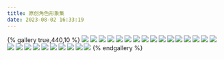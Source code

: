 ```yaml
---
title: 原创角色形象集
date: 2023-08-02 16:33:19
---
```

{% gallery true,440,10 %}
![](/images/oc/止血誓约.png)
![](/images/oc/阴郁的街头澪希.png)
![](/images/oc/小花澪希.png)
![](/images/oc/想起害羞事情的澪希.png)
![](/images/oc/为御守约的蝶羽千印.png)
![](/images/oc/生日礼物澪希.png)
![](/images/oc/青春自信的神诗.png)
![](/images/oc/翘脚趾头的澪希.png)
![](/images/oc/女仆自设.png)
![](/images/oc/澪希的废案.png)
![](/images/oc嗑药还紫餐的澪希.png)
![](/images/oc/嗑药被发现的澪希.png)
![](/images/oc/开机键神诗.png)
![](/images/oc/街头澪希-人物版.png)
![](/images/oc/神诗大头像.png)
![](/images/oc/杂色衬衫系成围裙的澪希.jpg)
![](/images/oc/随手生日贺图.jpg)
![](/images/oc/澪希头像.jpg)
![](/images/oc/不小心进入液压机的澪希.png)
![](/images/oc/浴袍安静思考澪希.png)
![](/images/oc/我只可能救一个.png)
![](/images/oc/女仆自设简稿.jpg)
![](/images/oc/台阶啤酒美少女.jpg)
![](/images/oc/小巷里喝酒的澪希-亮.png)
![](/images/oc/地雷澪希表情包-发育中.png)
![](/images/oc/地雷澪希表情包-发育OK.png)
{% endgallery %}